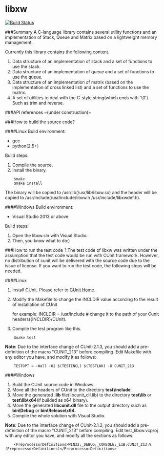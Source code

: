 libxw
=============
[![Build Status](https://travis-ci.org/xiaowing/libxw.svg?branch=master)](https://travis-ci.org/xiaowing/libxw)

###Summary 
A C-language library contains several utility functions and an implementation of Stack, Queue and Matrix based on a lightweight memory management.

Currently this library contains the following content.

1. Data structure of an implementation of stack and a set of functions to use the stack.
2. Data structure of an implementation of queue and a set of functions to use the queue.
3. Data structure of an implementation of matrix (based on the implementation of cross linked list) and a set of functions to use the matrix.
4. A set of utilities to deal with the C-style string(which ends with '\0'). Such as trim and reverse.

###API references
~(under construction)~

###How to build the source code?

####Linux
Build environment:
* gcc
* python(2.5+)

Build steps:

1. Compile the source.
2. Install the binary.

```
    $make
    $make install
```

The binary will be copied to /usr/lib(/usr/lib/libxw.so) and the header will be copied to /usr/include(/usr/include/libxw.h /usr/include/libxwdef.h).

####Windows
Build environment:
* Visual Studio 2013 or above

Build steps:

1. Open the libxw.sln with Visual Studio.
2. Then, you know what to do:)

###How to run the test code ?
The test code of libxw was written under the assumption that the test code would be run with CUnit framework.
However, no distribution of cunit will be delivered with the source code due to the issue of license.
If you want to run the test code, the following steps will be needed.

####Linux
1. Install CUnit. Please refer to [CUnit Home](http://cunit.sourceforge.net/).
2. Modify the Makefile to change the INCLDIR value according to the result of installation of CUnit

    for example: INCLDIR = /usr/include   # change it to the path of your Cunit headers({INCLDIR}/CUnit).

3. Compile the test program like this.
```
    $make test
```

__Note:__ 
Due to the interface change of CUnit-2.1.3, you should add a pre-definition of the macro "CUNIT_213" before compiling.
Edit Makefile with any editor you have, and modify it as follows:
```
    TESTOPT = -Wall -O2 $(TESTINCL) $(TESTLNK) -D CUNIT_213
```

####Windows
1. Build the CUnit source code in Windows.
2. Move all the headers of CUnit to the directory __test\include__.
3. Move the generated __.lib__ file(libcunit_dll.lib) to the directory __test\lib__ or __test\lib\x64__(if builded as x64 binary).
4. Move the generated __libcunit.dll__ file to the output directory such as __bin\Debug__ or __bin\Release\x64__.
5. Compile the whole solution with Visual Studio.

__Note:__ 
Due to the interface change of CUnit-2.1.3, you should add a pre-definition of the macro "CUNIT_213" before compiling.
Edit test_libxw.vcproj with any editor you have, and modify all the <PreprocessorDefinitions> sections as follows:
```
    <PreprocessorDefinitions>WIN32;_DEBUG;_CONSOLE;_LIB;CUNIT_213;%(PreprocessorDefinitions)</PreprocessorDefinitions>
```
